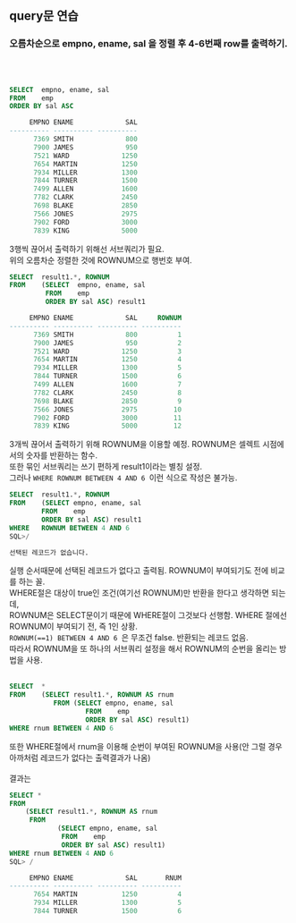 ## query문 연습

### 오름차순으로 empno, ename, sal 을 정렬 후 4-6번째 row를 출력하기.
<br>
<br>

```sql
SELECT  empno, ename, sal
FROM    emp
ORDER BY sal ASC
```
```sql
     EMPNO ENAME             SAL
---------- ---------- ----------
      7369 SMITH             800
      7900 JAMES             950
      7521 WARD             1250
      7654 MARTIN           1250
      7934 MILLER           1300
      7844 TURNER           1500
      7499 ALLEN            1600
      7782 CLARK            2450
      7698 BLAKE            2850
      7566 JONES            2975
      7902 FORD             3000
      7839 KING             5000
```

3행씩 끊어서 출력하기 위해선 서브쿼리가 필요. <br>
위의 오름차순 정렬한 것에 ROWNUM으로 행번호 부여. <br>
```sql
SELECT  result1.*, ROWNUM
FROM    (SELECT  empno, ename, sal
         FROM    emp
         ORDER BY sal ASC) result1
```
```sql
     EMPNO ENAME             SAL     ROWNUM
---------- ---------- ---------- ----------
      7369 SMITH             800          1
      7900 JAMES             950          2
      7521 WARD             1250          3
      7654 MARTIN           1250          4
      7934 MILLER           1300          5
      7844 TURNER           1500          6
      7499 ALLEN            1600          7
      7782 CLARK            2450          8
      7698 BLAKE            2850          9
      7566 JONES            2975         10
      7902 FORD             3000         11
      7839 KING             5000         12
```
3개씩 끊어서 출력하기 위해 ROWNUM을 이용할 예정. ROWNUM은 셀렉트 시점에서의 숫자를 반환하는 함수. <br>
또한 묶인 서브쿼리는 쓰기 편하게 result1이라는 별칭 설정. <br>
그러나 `WHERE ROWNUM BETWEEN 4 AND 6 `이런 식으로 작성은 불가능.
```sql
SELECT  result1.*, ROWNUM
FROM    (SELECT empno, ename, sal
        FROM    emp
        ORDER BY sal ASC) result1
WHERE   ROWNUM BETWEEN 4 AND 6 
SQL>/

선택된 레코드가 없습니다.
```
실행 순서때문에 선택된 레코드가 없다고 출력됨. ROWNUM이 부여되기도 전에 비교를 하는 꼴. <br>
WHERE절은 대상이 true인 조건(여기선 ROWNUM)만 반환을 한다고 생각하면 되는데, <br>
ROWNUM은 SELECT문이기 때문에 WHERE절이 그것보다 선행함. WHERE 절에선 ROWNUM이 부여되기 전, 즉 1인 상황.<br>
`ROWNUM(==1) BETWEEN 4 AND 6 `은 무조건 false. 반환되는 레코드 없음. <br>
따라서 ROWNUM을  또 하나의 서브쿼리 설정을 해서 ROWNUM의 순번을 올리는 방법을 사용.  <br>
<br>
```sql
SELECT  *
FROM    (SELECT result1.*, ROWNUM AS rnum
	       FROM (SELECT empno, ename, sal
		           FROM    emp
		           ORDER BY sal ASC) result1)
WHERE rnum BETWEEN 4 AND 6
```
또한 WHERE절에서 rnum을 이용해 순번이 부여된 ROWNUM을 사용(안 그럴 경우 아까처럼 레코드가 없다는 출력결과가 나옴) <br> 
<br>
결과는 
```sql
SELECT *
FROM
    (SELECT result1.*, ROWNUM AS rnum
     FROM
            (SELECT empno, ename, sal
             FROM    emp
             ORDER BY sal ASC) result1)
WHERE rnum BETWEEN 4 AND 6
SQL> /

     EMPNO ENAME             SAL       RNUM
---------- ---------- ---------- ----------
      7654 MARTIN           1250          4
      7934 MILLER           1300          5
      7844 TURNER           1500          6
```

